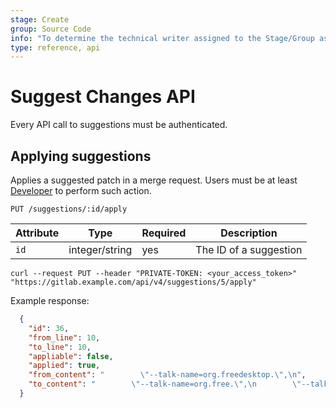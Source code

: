 ```yaml
---
stage: Create
group: Source Code
info: "To determine the technical writer assigned to the Stage/Group associated with this page, see https://about.gitlab.com/handbook/engineering/ux/technical-writing/#assignments"
type: reference, api
---
```


# Suggest Changes API

Every API call to suggestions must be authenticated.

## Applying suggestions

Applies a suggested patch in a merge request. Users must be
at least [Developer](../user/permissions.md) to perform such action.

```plaintext
PUT /suggestions/:id/apply
```

| Attribute | Type | Required | Description |
| --------- | ---- | -------- | ----------- |
| `id` | integer/string | yes | The ID of a suggestion |

```shell
curl --request PUT --header "PRIVATE-TOKEN: <your_access_token>" "https://gitlab.example.com/api/v4/suggestions/5/apply"
```

Example response:

```json
  {
    "id": 36,
    "from_line": 10,
    "to_line": 10,
    "appliable": false,
    "applied": true,
    "from_content": "        \"--talk-name=org.freedesktop.\",\n",
    "to_content": "        \"--talk-name=org.free.\",\n        \"--talk-name=org.desktop.\",\n"
  }
```
